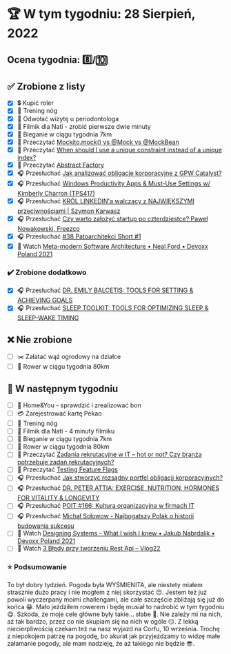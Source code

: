 # 🏆 W tym tygodniu: 28 Sierpień, 2022

## Ocena tygodnia: 8️⃣/🔟

## ✅ Zrobione z listy
- [x] 💲 Kupić roler
- [x] 🦵 Trening nóg
- [x] 🦷 Odwołać wizytę u periodontologa
- [x] 🎥 Filmik dla Nati - zrobić pierwsze dwie minuty
- [x] 🏃 Bieganie w ciągu tygodnia 7km
- [x] 📗 Przeczytać [Mockito.mock() vs @Mock vs @MockBean](https://clockworkjava.pl/2022/08/mockito-mock-vs-mock-vs-mockbean/)
- [x] 📗 Przeczytać [When should I use a unique constraint instead of a unique index?](https://dba.stackexchange.com/questions/144/when-should-i-use-a-unique-constraint-instead-of-a-unique-index)
- [x] 📗 Przeczytać [Abstract Factory](https://java-design-patterns.com/patterns/abstract-factory/)
- [x] 🎧 Przesłuchać [Jak analizować obligacje korporacyjne z GPW Catalyst?](https://inwestomat.eu/jak-analizowac-obligacje-korporacyjne-z-gpw-catalyst/)
- [x] 🎧 Przesłuchać [Windows Productivity Apps & Must-Use Settings w/ Kimberly Charron (TPS417)](https://www.asianefficiency.com/podcasts/417-kimberly-charron/)
- [x] 🎧 Przesłuchać [KRÓL LINKEDIN'a walczący z NAJWIĘKSZYMI przeciwnościami | Szymon Karwasz](https://www.youtube.com/watch?v=SDkNk62rdy8)
- [x] 🎧 Przesłuchać [Czy warto założyć startup po czterdziestce? Paweł Nowakowski, Freezco](https://zaprojektujswojezycie.pl/czy-warto-zalozyc-startup-po-czterdziestce-pawel-nowakowski-freezco/)
- [x] 🎧 Przesłuchać [#38 Patoarchitekci Short #1](https://patoarchitekci.io/38/)
- [x] 🎥 Watch [Meta-modern Software Architecture • Neal Ford • Devoxx Poland 2021](https://youtu.be/DlL27U2aWTI)

### ✔️ Zrobione dodatkowo
- [x] 🎧 Przesłuchać [DR. EMILY BALCETIS: TOOLS FOR SETTING & ACHIEVING GOALS](https://hubermanlab.com/dr-emily-balcetis-tools-for-setting-and-achieving-goals/)
- [x] 🎧 Przesłuchać [SLEEP TOOLKIT: TOOLS FOR OPTIMIZING SLEEP & SLEEP-WAKE TIMING](https://hubermanlab.com/sleep-toolkit-tools-for-optimizing-sleep-and-sleep-wake-timing/)

## ❌ Nie zrobione
- [ ] ✂️ Załatać wąż ogrodowy na działce
- [ ] 🚴 Rower w ciągu tygodnia 80km

## 📝 W następnym tygodniu
- [ ] 🛒 Home&You - sprawdzić i zrealizować bon
- [ ] 💳 Zarejestrować kartę Pekao
- [ ] 🦵 Trening nóg
- [ ] 🎥 Filmik dla Nati - 4 minuty filmiku
- [ ] 🏃 Bieganie w ciągu tygodnia 7km
- [ ] 🚴 Rower w ciągu tygodnia 80km
- [ ] 📗 Przeczytać [Zadania rekrutacyjne w IT – hot or not? Czy branża potrzebuje zadań rekrutacyjnych?](https://geek.justjoin.it/zadania-rekrutacyjne-w-it-hot-or-not-czy-branza-potrzebuje-zadan-rekrutacyjnych)
- [ ] 📗 Przeczytać [Testing Feature Flags](https://reflectoring.io/testing-feature-flags/)
- [ ] 🎧 Przesłuchać [Jak stworzyć rozsądny portfel obligacji korporacyjnych?](https://inwestomat.eu/jak-stworzyc-rozsadny-portfel-obligacji-korporacyjnych/)
- [ ] 🎧 Przesłuchać [DR. PETER ATTIA: EXERCISE, NUTRITION, HORMONES FOR VITALITY & LONGEVITY](https://hubermanlab.com/dr-peter-attia-exercise-nutrition-hormones-for-vitality-and-longevity/)
- [ ] 🎧 Przesłuchać [POIT #166: Kultura organizacyjna w firmach IT](https://porozmawiajmyoit.pl/poit-166-kultura-organizacyjna-w-firmach-it/)
- [ ] 🎧 Przesłuchać [Michał Sołowow - Najbogatszy Polak o historii budowania sukcesu](https://www.podkasty.info/katalog/podkast/7495-Biznes_Misja_/Micha%C5%82_So%C5%82owow_Najbogatszy_Polak_o_historii_budowania_sukcesu)
- [ ] 🎥 Watch [Designing Systems - What I wish I knew • Jakub Nabrdalik • Devoxx Poland 2021](https://youtu.be/4Iqjhi3kusY)
- [ ] 🎥 Watch [3 Błędy przy tworzeniu Rest Api – Vlog22](https://nullpointerexception.pl/3-bledy-przy-tworzeniu-rest-api-vlog22/)

### ⭐ Podsumowanie
To był dobry tydzień. Pogoda była WYŚMIENITA, ale niestety miałem strasznie dużo pracy i nie mogłem z niej skorzystać 😔. Jestem też już powoli wyczerpany moimi challengami, ale całe szczęście zbliżają się już do końca 😁. Mało jeździłem rowerem i będę musiał to nadrobić w tym tygodniu 😋. Szkoda, że moje cele główne były takie... słabe 💩. Nie zależy mi na nich, aż tak bardzo, przez co nie skupiam się na nich w ogóle 😏. Z lekką niecierpliwością czekam też na nasz wyjazd na Corfu, 10 września. Trochę z niepokojem patrzę na pogodę, bo akurat jak przyjeżdzamy to widzę małe załamanie pogody, ale mam nadzieję, że aż takiego nie będzie 😎.
